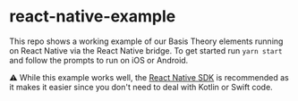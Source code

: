 # react-native-example

This repo shows a working example of our Basis Theory elements running on React Native via the React Native bridge. To get started run `yarn start`
and follow the prompts to run on iOS or Android.

:warning: While this example works well, the 
[React Native SDK](https://developers.basistheory.com/docs/sdks/mobile/react-native/) is recommended as
it makes it easier since you don't need to deal with Kotlin or Swift code. 
